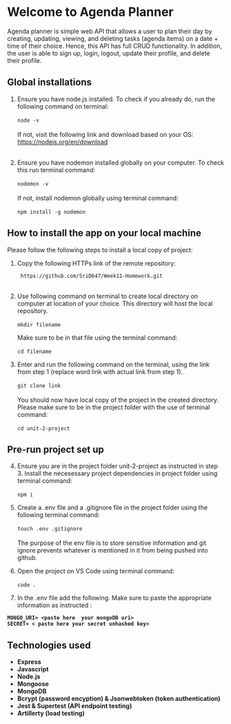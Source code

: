 # **Welcome to Agenda Planner**

Agenda planner is simple web API that allows a user to plan their day by creating, updating, viewing, and deleting tasks (agenda items) on a date + time of their choice. Hence, this API has full CRUD functionality.  In addition, the user is able to sign up, login, logout, update  their profile, and delete their profile. 

## **Global installations**

1. Ensure you have node.js installed. To check if you already do, run the following command on terminal:<br> <br>``node -v``<br><br> If not, visit the following link and download based on your OS:<br> https://nodejs.org/en/download <br><br>

2. Ensure you have nodemon installed globally on your computer. To check this run terminal command: <br><br>
 ``nodemon -v``<br><br> 
 If not, install nodemon globally using terminal command: <br><br> ``npm install -g nodemon``

## **How to install the app on your local machine**

Please follow the following steps to install a local copy of project:<br>

1. Copy the following HTTPs link of the remote repository:<br>

   `` https://github.com/SriD647/Week11-Homework.git``<br><br>
  

2. Use following command on terminal to create local directory on computer at location of your choice. This directory will host the local repository.
 <br><br>``mkdir filename``<br>
 
   Make sure to be in that file using the terminal command:<br><br>``cd filename `` <br>
  
3. Enter and run the following command on the terminal, using the link from step 1 (replace word link with actual link from step 1).<br><br>` git clone link `<br><br>  You should now have local copy of the project in the created directory. Please make sure to be in the project folder with the use of terminal command:<br><br> `cd unit-2-project`<br>


## **Pre-run project set up**

4. Ensure you are in the project folder unit-2-project as instructed in step 3. Install the necesessary project dependencies in project folder using terminal command:<br><br>``npm i``<br>

5. Create a .env file and a .gitignore file in the project folder using the following terminal command:<br><br> ``touch .env .gitignore``<br><br> The purpose of the env file is to store sensitive information and git ignore prevents whatever is mentioned in it from being pushed into github.

6. Open the project on VS Code using terminal command:<br><br> ``code .``<br>

7. In the .env file add the following. Make sure to paste the appropriate information as instructed :<b> 
```
MONGO_URI= <paste here  your mongoDB uri>
SECRET= < paste here your secret unhashed key>
```

## **Technologies used**
- Express 
- Javascript
- Node.js
- Mongoose
- MongoDB
- Bcrypt (password encyption) & Jsonwebtoken (token authentication)
- Jest & Supertest (API endpoint testing)
- Artillerty (load testing)
